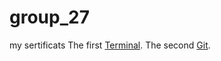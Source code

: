 # group_27

my sertificats 
The first [Terminal](https://drive.google.com/file/d/19PCCwE7_zTc-CAoOdm86bqBpdPa9s03s/view?usp=drive_link).
The second [Git](https://drive.google.com/file/d/1rpqWUdX4Rl9aA-tZulhcOYSXUYtKxe3Y/view?usp=drive_link).
